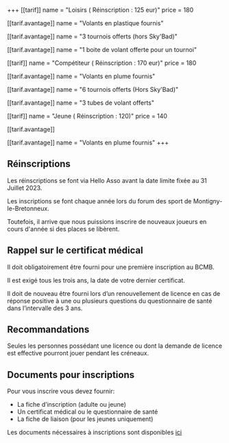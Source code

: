 +++
[[tarif]]
name = "Loisirs ( Réinscription : 125 eur)"
price = 180

  [[tarif.avantage]]
  name = "Volants en plastique fournis"

  [[tarif.avantage]]
  name = "3 tournois offerts (hors Sky'Bad)"

  [[tarif.avantage]]
  name = "1 boite de volant offerte pour un tournoi"

[[tarif]]
name = "Compétiteur ( Réinscription : 170 eur)"
price = 180

  [[tarif.avantage]]
  name = "Volants en plume fournis"

  [[tarif.avantage]]
  name = "6 tournois offerts (Hors Sky'Bad)"

  [[tarif.avantage]]
  name = "3 tubes de volant offerts"

[[tarif]]
name = "Jeune ( Réinscription : 120)"
price = 140

  [[tarif.avantage]]

  [[tarif.avantage]]
  name = "Volants en plume fournis"
+++

## Réinscriptions

Les réinscriptions se font via Hello Asso avant la date limite fixée au 31 Juillet 2023.

Les inscriptions se font chaque année lors du forum des sport de Montigny-le-Bretonneux.

Toutefois, il arrive que nous puissions inscrire de nouveaux joueurs en cours d'année si des places se libèrent.

## Rappel sur le certificat médical

Il doit obligatoirement être fourni pour une première inscription au BCMB.

Il est exigé tous les trois ans, la date de votre dernier certificat.

Il doit de nouveau être fourni lors d’un renouvellement de licence en cas de réponse positive à une ou plusieurs questions du questionnaire de santé dans l’intervalle des 3 ans.

## Recommandations

Seules les personnes possédant une licence ou dont la demande de licence est effective pourront jouer pendant les créneaux.

## Documents pour inscriptions

Pour vous inscrire vous devez fournir:

* La fiche d’inscription (adulte ou jeune)
* Un certificat médical ou le questionnaire de santé
* La fiche de liaison (pour les jeunes uniquement)

Les documents nécessaires à inscriptions sont disponibles [ici](https://bad-montigny.fr/documents_liens/)
